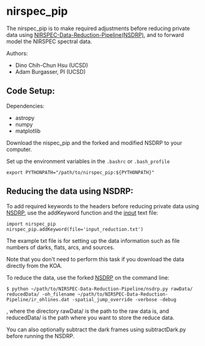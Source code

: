 # nirspec_pip
The nirspec_pip is to make required adjustments before reducing private data using [NIRSPEC-Data-Reduction-Pipeline(NSDRP)](https://github.com/Keck-DataReductionPipelines/NIRSPEC-Data-Reduction-Pipeline), and to forward model the NIRSPEC spectral data.

Authors:
* Dino Chih-Chun Hsu (UCSD)
* Adam Burgasser, PI (UCSD)

## Code Setup:
Dependencies:
* astropy
* numpy
* matplotlib
<!---* scipy---> 
<!---* pandas---> 

Download the nispec_pip and the forked and modified NSDRP to your computer.

Set up the environment variables in the `.bashrc` or `.bash_profile`

```
export PYTHONPATH="/path/to/nirspec_pip:${PYTHONPATH}"
```

<!---*## Downloading the data from the Keck Observatory Archive (KOA)---> 

## Reducing the data using NSDRP:
To add required keywords to the headers before reducing private data using [NSDRP](https://github.com/Keck-DataReductionPipelines/NIRSPEC-Data-Reduction-Pipeline), use the addKeyword function and the [input](https://github.com/chihchunhsu/nirspec_pip/blob/master/input_reduction.txt) text file:
```
import nirspec_pip
nirspec_pip.addKeyword(file='input_reduction.txt')
```
The example txt file is for setting up the data information such as file numbers of darks, flats, arcs, and sources. 

Note that you don't need to perform this task if you download the data directly from the KOA.

To reduce the data, use the forked [NSDRP](https://github.com/chihchunhsu/NIRSPEC-Data-Reduction-Pipeline) on the command line:

```
$ python ~/path/to/NIRSPEC-Data-Reduction-Pipeline/nsdrp.py rawData/ reducedData/ -oh_filename ~/path/to/NIRSPEC-Data-Reduction-Pipeline/ir_ohlines.dat -spatial_jump_override -verbose -debug
```

, where the directory rawData/ is the path to the raw data is, and reducedData/ is the path where you want to store the reduce data.

You can also optionally subtract the dark frames using subtractDark.py before running the NSDRP.

<!---*## Forward Modeling the Spectra:---> 
